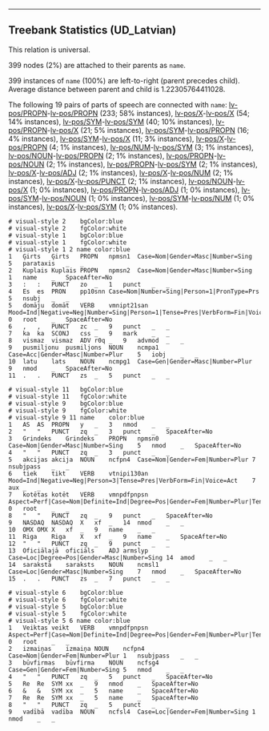 

--------------------------------------------------------------------------------

## Treebank Statistics (UD_Latvian)

This relation is universal.

399 nodes (2%) are attached to their parents as `name`.

399 instances of `name` (100%) are left-to-right (parent precedes child).
Average distance between parent and child is 1.22305764411028.

The following 19 pairs of parts of speech are connected with `name`: [lv-pos/PROPN]()-[lv-pos/PROPN]() (233; 58% instances), [lv-pos/X]()-[lv-pos/X]() (54; 14% instances), [lv-pos/SYM]()-[lv-pos/SYM]() (40; 10% instances), [lv-pos/PROPN]()-[lv-pos/X]() (21; 5% instances), [lv-pos/SYM]()-[lv-pos/PROPN]() (16; 4% instances), [lv-pos/SYM]()-[lv-pos/X]() (11; 3% instances), [lv-pos/X]()-[lv-pos/PROPN]() (4; 1% instances), [lv-pos/NUM]()-[lv-pos/SYM]() (3; 1% instances), [lv-pos/NOUN]()-[lv-pos/PROPN]() (2; 1% instances), [lv-pos/PROPN]()-[lv-pos/NOUN]() (2; 1% instances), [lv-pos/PROPN]()-[lv-pos/SYM]() (2; 1% instances), [lv-pos/X]()-[lv-pos/ADJ]() (2; 1% instances), [lv-pos/X]()-[lv-pos/NUM]() (2; 1% instances), [lv-pos/X]()-[lv-pos/PUNCT]() (2; 1% instances), [lv-pos/NOUN]()-[lv-pos/X]() (1; 0% instances), [lv-pos/PROPN]()-[lv-pos/ADJ]() (1; 0% instances), [lv-pos/SYM]()-[lv-pos/NOUN]() (1; 0% instances), [lv-pos/SYM]()-[lv-pos/NUM]() (1; 0% instances), [lv-pos/X]()-[lv-pos/SYM]() (1; 0% instances).


~~~ conllu
# visual-style 2	bgColor:blue
# visual-style 2	fgColor:white
# visual-style 1	bgColor:blue
# visual-style 1	fgColor:white
# visual-style 1 2 name	color:blue
1	Ģirts	Ģirts	PROPN	npmsn1	Case=Nom|Gender=Masc|Number=Sing	5	parataxis	_	_
2	Kuplais	Kuplais	PROPN	npmsn2	Case=Nom|Gender=Masc|Number=Sing	1	name	_	SpaceAfter=No
3	:	:	PUNCT	zo	_	1	punct	_	_
4	Es	es	PRON	pp10snn	Case=Nom|Number=Sing|Person=1|PronType=Prs	5	nsubj	_	_
5	domāju	domāt	VERB	vmnipt21san	Mood=Ind|Negative=Neg|Number=Sing|Person=1|Tense=Pres|VerbForm=Fin|Voice=Act	0	root	_	SpaceAfter=No
6	,	,	PUNCT	zc	_	9	punct	_	_
7	ka	ka	SCONJ	css	_	9	mark	_	_
8	vismaz	vismaz	ADV	r0q	_	9	advmod	_	_
9	pusmiljonu	pusmiljons	NOUN	ncmpa1	Case=Acc|Gender=Masc|Number=Plur	5	iobj	_	_
10	latu	lats	NOUN	ncmpg1	Case=Gen|Gender=Masc|Number=Plur	9	nmod	_	SpaceAfter=No
11	.	.	PUNCT	zs	_	5	punct	_	_

~~~


~~~ conllu
# visual-style 11	bgColor:blue
# visual-style 11	fgColor:white
# visual-style 9	bgColor:blue
# visual-style 9	fgColor:white
# visual-style 9 11 name	color:blue
1	AS	AS	PROPN	y	_	3	nmod	_	_
2	"	"	PUNCT	zq	_	3	punct	_	SpaceAfter=No
3	Grindeks	Grindeks	PROPN	npmsn0	Case=Nom|Gender=Masc|Number=Sing	5	nmod	_	SpaceAfter=No
4	"	"	PUNCT	zq	_	3	punct	_	_
5	akcijas	akcija	NOUN	ncfpn4	Case=Nom|Gender=Fem|Number=Plur	7	nsubjpass	_	_
6	tiek	tikt	VERB	vtnipi130an	Mood=Ind|Negative=Neg|Person=3|Tense=Pres|VerbForm=Fin|Voice=Act	7	aux	_	_
7	kotētas	kotēt	VERB	vmnpdfpnpsn	Aspect=Perf|Case=Nom|Definite=Ind|Degree=Pos|Gender=Fem|Number=Plur|Tense=Past|VerbForm=Part	0	root	_	_
8	"	"	PUNCT	zq	_	9	punct	_	SpaceAfter=No
9	NASDAQ	NASDAQ	X	xf	_	14	nmod	_	_
10	OMX	OMX	X	xf	_	9	name	_	_
11	Riga	Riga	X	xf	_	9	name	_	SpaceAfter=No
12	"	"	PUNCT	zq	_	9	punct	_	_
13	Oficiālajā	oficiāls	ADJ	armslyp	Case=Loc|Degree=Pos|Gender=Masc|Number=Sing	14	amod	_	_
14	sarakstā	saraksts	NOUN	ncmsl1	Case=Loc|Gender=Masc|Number=Sing	7	nmod	_	SpaceAfter=No
15	.	.	PUNCT	zs	_	7	punct	_	_

~~~


~~~ conllu
# visual-style 6	bgColor:blue
# visual-style 6	fgColor:white
# visual-style 5	bgColor:blue
# visual-style 5	fgColor:white
# visual-style 5 6 name	color:blue
1	Veiktas	veikt	VERB	vmnpdfpnpsn	Aspect=Perf|Case=Nom|Definite=Ind|Degree=Pos|Gender=Fem|Number=Plur|Tense=Past|VerbForm=Part	0	root	_	_
2	izmaiņas	izmaiņa	NOUN	ncfpn4	Case=Nom|Gender=Fem|Number=Plur	1	nsubjpass	_	_
3	būvfirmas	būvfirma	NOUN	ncfsg4	Case=Gen|Gender=Fem|Number=Sing	5	nmod	_	_
4	"	"	PUNCT	zq	_	5	punct	_	SpaceAfter=No
5	Re	Re	SYM	xx	_	9	nmod	_	SpaceAfter=No
6	&	&	SYM	xx	_	5	name	_	SpaceAfter=No
7	Re	Re	SYM	xx	_	5	name	_	SpaceAfter=No
8	"	"	PUNCT	zq	_	5	punct	_	_
9	vadībā	vadība	NOUN	ncfsl4	Case=Loc|Gender=Fem|Number=Sing	1	nmod	_	_

~~~


